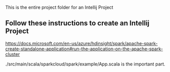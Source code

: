 This is the entire project folder for an Intellij Project

## Follow these instructions to create an Intellij Project
https://docs.microsoft.com/en-us/azure/hdinsight/spark/apache-spark-create-standalone-application#run-the-application-on-the-apache-spark-cluster

./src/main/scala/sparkcloud/spark/example/App.scala is the important part.